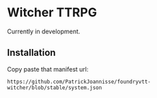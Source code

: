 # Witcher TTRPG

Currently in development.

## Installation

Copy paste that manifest url:

```
https://github.com/PatrickJoannisse/foundryvtt-witcher/blob/stable/system.json
```
